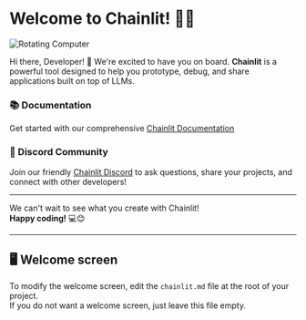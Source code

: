 # Welcome to Chainlit! 🚀🤖

![Rotating Computer](https://media.tenor.com/2uyENRmiUt0AAAAC/computer-spin.gif)

Hi there, Developer! 👋 We're excited to have you on board. **Chainlit** is a powerful tool designed to help you prototype, debug, and share applications built on top of LLMs.

### 📚 Documentation  
Get started with our comprehensive [Chainlit Documentation](#)

### 💬 Discord Community  
Join our friendly [Chainlit Discord](#) to ask questions, share your projects, and connect with other developers!

---

We can't wait to see what you create with Chainlit!  
**Happy coding!** 💻😊

---

## 🖥️ Welcome screen

To modify the welcome screen, edit the `chainlit.md` file at the root of your project.  
If you do not want a welcome screen, just leave this file empty.
